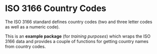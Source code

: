 # ISO 3166 Country Codes

The ISO 3166 standard defines country codes (two and three letter codes as well as a numeric code).

This is an **example package** (for *training purposes*) which wraps the ISO 3166 data and provides a couple of functions for getting country names from country codes.
